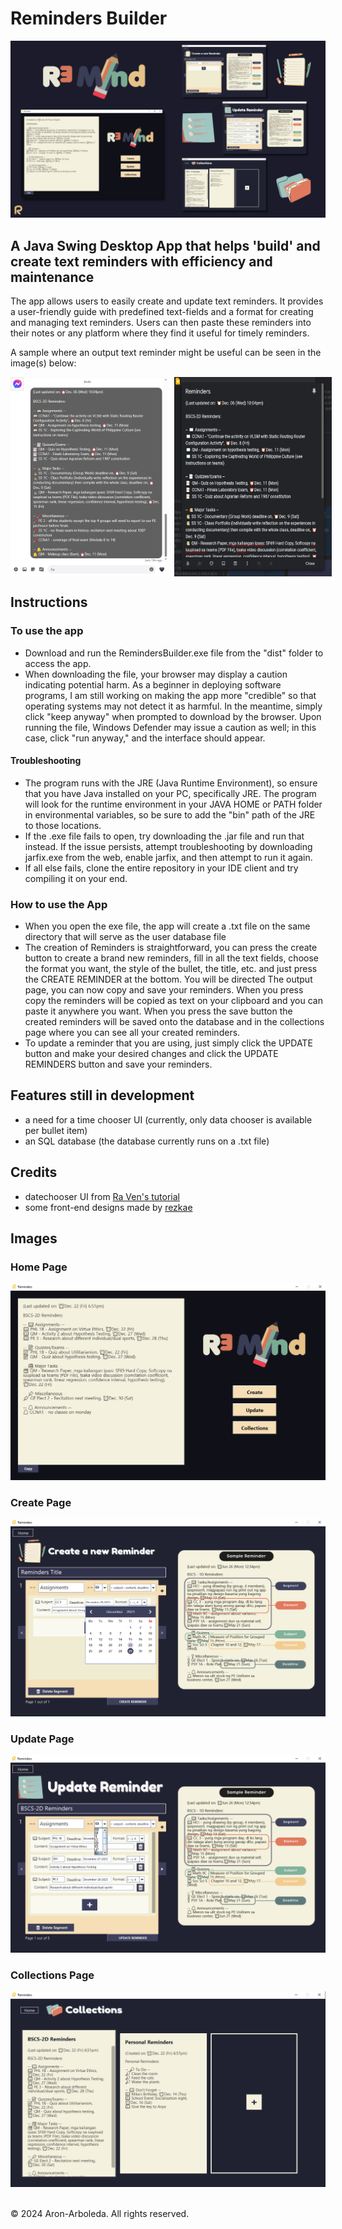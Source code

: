# Reminders Builder 

<img src='RemindersBuilder.png'>

## A Java Swing Desktop App that helps 'build' and create text reminders with efficiency and maintenance

The app allows users to easily create and update text reminders. It provides a user-friendly guide with predefined text-fields and a format for creating and managing text reminders. Users can then paste these reminders into their notes or any platform where they find it useful for timely reminders.

A sample where an output text reminder might be useful can be seen in the image(s) below:

<div style='
  display: flex;
  flex-direction: row;
  object-fit: cover;
  column-gap: 10px;
  max-width: 50%;
  max-height: 30%;
'>
  <img src='messengerReminders.png'>
  <img src='googlekeepReminders.png'>
</div>

## Instructions
### To use the app
* Download and run the RemindersBuilder.exe file from the "dist" folder to access the app.
* When downloading the file, your browser may display a caution indicating potential harm. As a beginner in deploying software programs, I am still working on making the app more "credible" so that operating systems may not detect it as harmful. In the meantime, simply click "keep anyway" when prompted to download by the browser. Upon running the file, Windows Defender may issue a caution as well; in this case, click "run anyway," and the interface should appear.

#### Troubleshooting
* The program runs with the JRE (Java Runtime Environment), so ensure that you have Java installed on your PC, specifically JRE. The program will look for the runtime environment in your JAVA HOME or PATH folder in environmental variables, so be sure to add the "bin" path of the JRE to those locations.
* If the .exe file fails to open, try downloading the .jar file and run that instead. If the issue persists, attempt troubleshooting by downloading jarfix.exe from the web, enable jarfix, and then attempt to run it again.
* If all else fails, clone the entire repository in your IDE client and try compiling it on your end.

### How to use the App
* When you open the exe file, the app will create a .txt file on the same directory that will serve as the user database file
* The creation of Reminders is straightforward, you can press the create button to create a brand new reminders, fill in all the text fields, choose the format you want, the style of the bullet, the title, etc. and just press the CREATE REMINDER at the bottom. You will be directed The output page, you can now copy and save your reminders. When you press copy the reminders will be copied as text on your clipboard and you can paste it anywhere you want. When you press the save button the created reminders will be saved onto the database and in the collections page where you can see all your created reminders. 
* To update a reminder that you are using, just simply click the UPDATE button and make your desired changes and click the UPDATE REMINDERS button and save your reminders.

## Features still in development
* a need for a time chooser UI (currently, only data chooser is available per bullet item)
* an SQL database (the database currently runs on a .txt file)

## Credits
* datechooser UI from [Ra Ven's tutorial](https://www.youtube.com/watch?v=8x_t8euwCGM&t=108s)
* some front-end designs made by [rezkae](https://github.com/rezkae)

## Images

### Home Page
<img src='RemindersBuilder_homepage.png'>

### Create Page
<img src='RemindersBuilder_createpage.png'>

### Update Page
<img src='RemindersBuilder_updatepage.png'>

### Collections Page
<img src='RemindersBuilder_collectionspage.png'>



<br>&copy; 2024 Aron-Arboleda. All rights reserved.
